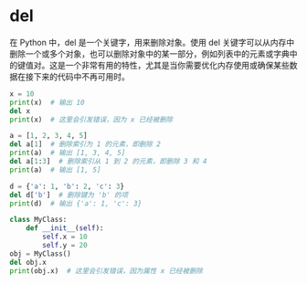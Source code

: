 # del

在 Python 中，del 是一个关键字，用来删除对象。使用 del 关键字可以从内存中删除一个或多个对象，也可以删除对象中的某一部分，例如列表中的元素或字典中的键值对。这是一个非常有用的特性，尤其是当你需要优化内存使用或确保某些数据在接下来的代码中不再可用时。

```python
x = 10
print(x)  # 输出 10
del x
print(x)  # 这里会引发错误，因为 x 已经被删除

a = [1, 2, 3, 4, 5]
del a[1]  # 删除索引为 1 的元素，即删除 2
print(a)  # 输出 [1, 3, 4, 5]
del a[1:3]  # 删除索引从 1 到 2 的元素，即删除 3 和 4
print(a)  # 输出 [1, 5]

d = {'a': 1, 'b': 2, 'c': 3}
del d['b']  # 删除键为 'b' 的项
print(d)  # 输出 {'a': 1, 'c': 3}

class MyClass:
    def __init__(self):
        self.x = 10
        self.y = 20
obj = MyClass()
del obj.x
print(obj.x)  # 这里会引发错误，因为属性 x 已经被删除
```